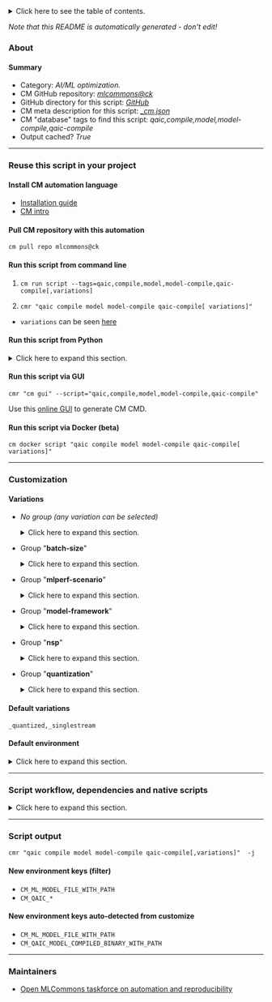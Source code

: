 <details>
<summary>Click here to see the table of contents.</summary>

* [About](#about)
* [Summary](#summary)
* [Reuse this script in your project](#reuse-this-script-in-your-project)
  * [ Install CM automation language](#install-cm-automation-language)
  * [ Check CM script flags](#check-cm-script-flags)
  * [ Run this script from command line](#run-this-script-from-command-line)
  * [ Run this script from Python](#run-this-script-from-python)
  * [ Run this script via GUI](#run-this-script-via-gui)
  * [ Run this script via Docker (beta)](#run-this-script-via-docker-(beta))
* [Customization](#customization)
  * [ Variations](#variations)
  * [ Default environment](#default-environment)
* [Script workflow, dependencies and native scripts](#script-workflow-dependencies-and-native-scripts)
* [Script output](#script-output)
* [New environment keys (filter)](#new-environment-keys-(filter))
* [New environment keys auto-detected from customize](#new-environment-keys-auto-detected-from-customize)
* [Maintainers](#maintainers)

</details>

*Note that this README is automatically generated - don't edit!*

### About

#### Summary

* Category: *AI/ML optimization.*
* CM GitHub repository: *[mlcommons@ck](https://github.com/mlcommons/ck/tree/master/cm-mlops)*
* GitHub directory for this script: *[GitHub](https://github.com/mlcommons/ck/tree/master/cm-mlops/script/compile-model-for.qaic)*
* CM meta description for this script: *[_cm.json](_cm.json)*
* CM "database" tags to find this script: *qaic,compile,model,model-compile,qaic-compile*
* Output cached? *True*
___
### Reuse this script in your project

#### Install CM automation language

* [Installation guide](https://github.com/mlcommons/ck/blob/master/docs/installation.md)
* [CM intro](https://doi.org/10.5281/zenodo.8105339)

#### Pull CM repository with this automation

```cm pull repo mlcommons@ck```


#### Run this script from command line

1. `cm run script --tags=qaic,compile,model,model-compile,qaic-compile[,variations] `

2. `cmr "qaic compile model model-compile qaic-compile[ variations]" `

* `variations` can be seen [here](#variations)

#### Run this script from Python

<details>
<summary>Click here to expand this section.</summary>

```python

import cmind

r = cmind.access({'action':'run'
                  'automation':'script',
                  'tags':'qaic,compile,model,model-compile,qaic-compile'
                  'out':'con',
                  ...
                  (other input keys for this script)
                  ...
                 })

if r['return']>0:
    print (r['error'])

```

</details>


#### Run this script via GUI

```cmr "cm gui" --script="qaic,compile,model,model-compile,qaic-compile"```

Use this [online GUI](https://cKnowledge.org/cm-gui/?tags=qaic,compile,model,model-compile,qaic-compile) to generate CM CMD.

#### Run this script via Docker (beta)

`cm docker script "qaic compile model model-compile qaic-compile[ variations]" `

___
### Customization


#### Variations

  * *No group (any variation can be selected)*
    <details>
    <summary>Click here to expand this section.</summary>

    * `_bert-99`
      - Environment variables:
        - *CM_COMPILE_BERT*: `on`
        - *CM_QAIC_MODEL_TO_CONVERT*: `calibrate_bert_mlperf`
        - *CM_QAIC_MODEL_COMPILER_ARGS*: `-aic-hw -aic-hw-version=2.0 -execute-nodes-in-fp16=Mul,Sqrt,Div,Add,ReduceMean,Softmax,Sub,Gather,Erf,Pow,Concat,Tile,LayerNormalization -quantization-schema=symmetric_with_uint8 -quantization-precision=Int8 -quantization-precision-bias=Int32 -vvv -compile-only -onnx-define-symbol=batch_size,1 -onnx-define-symbol=seg_length,384 -multicast-weights`
        - *CM_QAIC_MODEL_COMPILER_PARAMS_BASE*: ``
      - Workflow:
        1. ***Read "deps" on other CM scripts***
           * calibrate,qaic,_bert-99
             * CM names: `--adr.['bert-profile', 'qaic-profile']...`
             - CM script: [calibrate-model-for.qaic](https://github.com/mlcommons/ck/tree/master/cm-mlops/script/calibrate-model-for.qaic)
    * `_bert-99,multistream,nsp.14`
      - Environment variables:
        - *CM_QAIC_MODEL_COMPILER_ARGS_SUT*: `-aic-num-cores=4`
      - Workflow:
    * `_bert-99,offline`
      - Workflow:
    * `_bert-99,offline,nsp.14`
      - Environment variables:
        - *CM_QAIC_MODEL_COMPILER_ARGS_SUT*: `-aic-num-cores=1 -mos=1 -ols=3`
      - Workflow:
    * `_bert-99,server,nsp.14`
      - Environment variables:
        - *CM_QAIC_MODEL_COMPILER_ARGS_SUT*: `-aic-num-cores=1 -mos=1 -ols=3`
      - Workflow:
    * `_bert-99,singlestream,nsp.14`
      - Environment variables:
        - *CM_QAIC_MODEL_COMPILER_ARGS_SUT*: `-aic-num-cores=8`
      - Workflow:
    * `_resnet50`
      - Environment variables:
        - *CM_COMPILE_RESNET*: `on`
        - *CM_QAIC_MODEL_TO_CONVERT*: `compile_resnet50_tf`
        - *CM_QAIC_MODEL_COMPILER_PARAMS_BASE*: `-aic-hw -aic-hw-version=2.0 -quantization-schema=symmetric_with_uint8 -quantization-precision=Int8 -output-node-name=ArgMax -vvv -compile-only -use-producer-dma=1`
      - Workflow:
    * `_resnet50,multistream`
      - Environment variables:
        - *CM_QAIC_MODEL_COMPILER_ARGS*: `-sdp-cluster-sizes=4,4 -mos=1,4`
      - Workflow:
    * `_resnet50,multistream,nsp.14`
      - Environment variables:
        - *CM_QAIC_MODEL_COMPILER_ARGS_SUT*: `-aic-num-cores=4`
      - Workflow:
    * `_resnet50,offline`
      - Environment variables:
        - *CM_QAIC_MODEL_COMPILER_ARGS*: `-sdp-cluster-sizes=2,2 -multicast-weights`
      - Workflow:
    * `_resnet50,offline,nsp.14`
      - Environment variables:
        - *CM_QAIC_MODEL_COMPILER_ARGS_SUT*: `-aic-num-cores=4 -mos=1,2 -ols=4`
      - Workflow:
    * `_resnet50,server`
      - Environment variables:
        - *CM_QAIC_MODEL_COMPILER_PARAMS_BASE*: `-aic-hw -aic-hw-version=2.0 -aic-num-of-instances=1 -use-producer-dma=0 -output-node-name=ArgMax -compile-only`
        - *CM_QAIC_MODEL_COMPILER_ARGS*: `-sdp-cluster-sizes=4,4 -mos=1,4`
      - Workflow:
    * `_resnet50,server,nsp.14`
      - Environment variables:
        - *CM_QAIC_MODEL_COMPILER_ARGS_SUT*: `-aic-num-cores=4 -ols=4`
      - Workflow:
    * `_resnet50,singlestream`
      - Environment variables:
        - *CM_QAIC_MODEL_COMPILER_ARGS*: `-aic-num-of-instances=1`
      - Workflow:
    * `_resnet50,singlestream,nsp.14`
      - Environment variables:
        - *CM_QAIC_MODEL_COMPILER_ARGS_SUT*: `-aic-num-cores=4 -mos=1,2 -ols=4`
      - Workflow:
    * `_resnet50,tf`
      - Environment variables:
        - *CM_QAIC_MODEL_TO_CONVERT*: `calibrate_resnet50_tf`
      - Workflow:
    * `_retinanet`
      - Environment variables:
        - *CM_COMPILE_RETINANET*: `on`
        - *CM_QAIC_MODEL_TO_CONVERT*: `calibrate_retinanet_no_nms_mlperf`
        - *CM_QAIC_MODEL_COMPILER_ARGS*: ``
        - *CM_QAIC_MODEL_COMPILER_PARAMS*: `-enable-channelwise -profiling-threads=32 -onnx-define-symbol=batch_size,[BATCH_SIZE] -node-precision-info=[NODE_PRECISION_FILE]`
        - *CM_IMAGE_ORDER_FILE_PATH*: `retinanet/openimages_cal_images_list.txt`
        - *CM_QAIC_NODE_PRECISION_FILE_PATH*: `retinanet/node-precision.yaml`
      - Workflow:

    </details>


  * Group "**batch-size**"
    <details>
    <summary>Click here to expand this section.</summary>

    * `_bs.#`
      - Environment variables:
        - *CM_QAIC_MODEL_BATCH_SIZE*: `#`
      - Workflow:
    * `_bs.1`
      - Environment variables:
        - *CM_QAIC_MODEL_BATCH_SIZE*: `1`
      - Workflow:

    </details>


  * Group "**mlperf-scenario**"
    <details>
    <summary>Click here to expand this section.</summary>

    * `_multistream`
      - Workflow:
    * `_offline`
      - Workflow:
    * `_server`
      - Workflow:
    * **`_singlestream`** (default)
      - Workflow:

    </details>


  * Group "**model-framework**"
    <details>
    <summary>Click here to expand this section.</summary>

    * `_tf`
      - Workflow:

    </details>


  * Group "**nsp**"
    <details>
    <summary>Click here to expand this section.</summary>

    * `_nsp.14`
      - Workflow:
    * `_nsp.16`
      - Workflow:
    * `_nsp.8`
      - Workflow:
    * `_nsp.9`
      - Workflow:

    </details>


  * Group "**quantization**"
    <details>
    <summary>Click here to expand this section.</summary>

    * `_no-quantized`
      - Environment variables:
        - *CM_QAIC_MODEL_QUANTIZATION*: `no`
      - Workflow:
    * **`_quantized`** (default)
      - Environment variables:
        - *CM_QAIC_MODEL_QUANTIZATION*: `yes`
      - Workflow:

    </details>


#### Default variations

`_quantized,_singlestream`
#### Default environment

<details>
<summary>Click here to expand this section.</summary>

These keys can be updated via `--env.KEY=VALUE` or `env` dictionary in `@input.json` or using script flags.


</details>

___
### Script workflow, dependencies and native scripts

<details>
<summary>Click here to expand this section.</summary>

  1. ***Read "deps" on other CM scripts from [meta](https://github.com/mlcommons/ck/tree/master/cm-mlops/script/compile-model-for.qaic/_cm.json)***
     * get,qaic,apps,sdk
       * CM names: `--adr.['qaic-apps-sdk']...`
       - CM script: [get-qaic-apps-sdk](https://github.com/mlcommons/ck/tree/master/cm-mlops/script/get-qaic-apps-sdk)
     * qaic,calibrate,_retinanet
       * `if (CM_COMPILE_RETINANET  == yes)`
       * CM names: `--adr.['retinanet-profile', 'qaic-profile']...`
       - CM script: [calibrate-model-for.qaic](https://github.com/mlcommons/ck/tree/master/cm-mlops/script/calibrate-model-for.qaic)
     * qaic,calibrate,_resnet50
       * `if (CM_COMPILE_RESNET  == on)`
       * CM names: `--adr.['resnet-profile', 'qaic-profile']...`
       - CM script: [calibrate-model-for.qaic](https://github.com/mlcommons/ck/tree/master/cm-mlops/script/calibrate-model-for.qaic)
     * get,ml-model
       * CM names: `--adr.['model-src']...`
       - CM script: [get-ml-model-3d-unet-kits19](https://github.com/mlcommons/ck/tree/master/cm-mlops/script/get-ml-model-3d-unet-kits19)
       - CM script: [get-ml-model-abtf-ssd-pytorch](https://github.com/mlcommons/ck/tree/master/cm-mlops/script/get-ml-model-abtf-ssd-pytorch)
       - CM script: [get-ml-model-bert-base-squad](https://github.com/mlcommons/ck/tree/master/cm-mlops/script/get-ml-model-bert-base-squad)
       - CM script: [get-ml-model-bert-large-squad](https://github.com/mlcommons/ck/tree/master/cm-mlops/script/get-ml-model-bert-large-squad)
       - CM script: [get-ml-model-dlrm-terabyte](https://github.com/mlcommons/ck/tree/master/cm-mlops/script/get-ml-model-dlrm-terabyte)
       - CM script: [get-ml-model-efficientnet-lite](https://github.com/mlcommons/ck/tree/master/cm-mlops/script/get-ml-model-efficientnet-lite)
       - CM script: [get-ml-model-gptj](https://github.com/mlcommons/ck/tree/master/cm-mlops/script/get-ml-model-gptj)
       - CM script: [get-ml-model-huggingface-zoo](https://github.com/mlcommons/ck/tree/master/cm-mlops/script/get-ml-model-huggingface-zoo)
       - CM script: [get-ml-model-mobilenet](https://github.com/mlcommons/ck/tree/master/cm-mlops/script/get-ml-model-mobilenet)
       - CM script: [get-ml-model-neuralmagic-zoo](https://github.com/mlcommons/ck/tree/master/cm-mlops/script/get-ml-model-neuralmagic-zoo)
       - CM script: [get-ml-model-resnet50](https://github.com/mlcommons/ck/tree/master/cm-mlops/script/get-ml-model-resnet50)
       - CM script: [get-ml-model-retinanet](https://github.com/mlcommons/ck/tree/master/cm-mlops/script/get-ml-model-retinanet)
       - CM script: [get-ml-model-retinanet-nvidia](https://github.com/mlcommons/ck/tree/master/cm-mlops/script/get-ml-model-retinanet-nvidia)
       - CM script: [get-ml-model-rnnt](https://github.com/mlcommons/ck/tree/master/cm-mlops/script/get-ml-model-rnnt)
       - CM script: [get-ml-model-stable-diffusion](https://github.com/mlcommons/ck/tree/master/cm-mlops/script/get-ml-model-stable-diffusion)
       - CM script: [get-ml-model-tiny-resnet](https://github.com/mlcommons/ck/tree/master/cm-mlops/script/get-ml-model-tiny-resnet)
       - CM script: [get-ml-model-using-imagenet-from-model-zoo](https://github.com/mlcommons/ck/tree/master/cm-mlops/script/get-ml-model-using-imagenet-from-model-zoo)
  1. ***Run "preprocess" function from [customize.py](https://github.com/mlcommons/ck/tree/master/cm-mlops/script/compile-model-for.qaic/customize.py)***
  1. Read "prehook_deps" on other CM scripts from [meta](https://github.com/mlcommons/ck/tree/master/cm-mlops/script/compile-model-for.qaic/_cm.json)
  1. ***Run native script if exists***
     * [run.sh](https://github.com/mlcommons/ck/tree/master/cm-mlops/script/compile-model-for.qaic/run.sh)
  1. Read "posthook_deps" on other CM scripts from [meta](https://github.com/mlcommons/ck/tree/master/cm-mlops/script/compile-model-for.qaic/_cm.json)
  1. ***Run "postrocess" function from [customize.py](https://github.com/mlcommons/ck/tree/master/cm-mlops/script/compile-model-for.qaic/customize.py)***
  1. Read "post_deps" on other CM scripts from [meta](https://github.com/mlcommons/ck/tree/master/cm-mlops/script/compile-model-for.qaic/_cm.json)
</details>

___
### Script output
`cmr "qaic compile model model-compile qaic-compile[,variations]"  -j`
#### New environment keys (filter)

* `CM_ML_MODEL_FILE_WITH_PATH`
* `CM_QAIC_*`
#### New environment keys auto-detected from customize

* `CM_ML_MODEL_FILE_WITH_PATH`
* `CM_QAIC_MODEL_COMPILED_BINARY_WITH_PATH`
___
### Maintainers

* [Open MLCommons taskforce on automation and reproducibility](https://github.com/mlcommons/ck/blob/master/docs/taskforce.md)